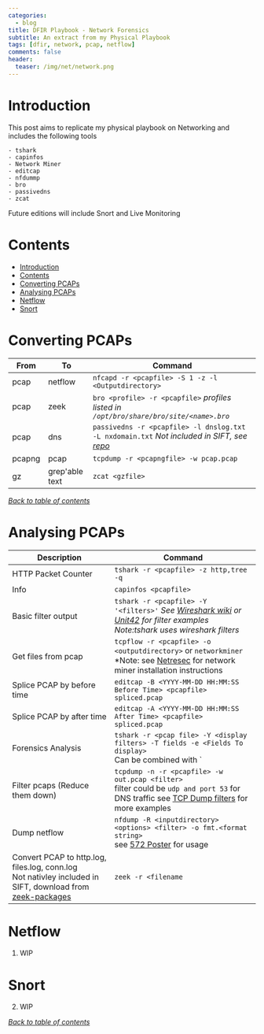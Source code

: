 ```yaml
---
categories:
  - blog
title: DFIR Playbook - Network Forensics
subtitle: An extract from my Physical Playbook
tags: [dfir, network, pcap, netflow]
comments: false
header:
  teaser: /img/net/network.png
---
```


# Introduction
This post aims to replicate my physical playbook on Networking and includes the following tools

    - tshark
    - capinfos
    - Network Miner
    - editcap
    - nfdummp
    - bro
    - passivedns
    - zcat

Future editions will include Snort and Live Monitoring

# Contents
- [Introduction](#introduction)
- [Contents](#contents)
- [Converting PCAPs](#converting-pcaps)
- [Analysing PCAPs](#analysing-pcaps)
- [Netflow](#netflow)
- [Snort](#snort)


# Converting PCAPs

From|To|Command
----|--|-------
pcap|netflow|`nfcapd -r <pcapfile> -S 1 -z -l <Outputdirectory>`
pcap|zeek| `bro <profile> -r <pcapfile>` *profiles listed in `/opt/bro/share/bro/site/<name>.bro`*
pcap|dns| `passivedns -r <pcapfile> -l dnslog.txt -L nxdomain.txt` *Not included in SIFT, see [repo](https://github.com/gamelinux/passivedns)*
pcapng|pcap| `tcpdump -r <pcapngfile> -w pcap.pcap`
gz|grep'able text| `zcat <gzfile>`

[*Back to table of contents*](#Contents)

# Analysing PCAPs

Description|Command
-----------|-------
HTTP Packet Counter|`tshark -r <pcapfile> -z http,tree -q`
Info | `capinfos <pcapfile>`
Basic filter output | `tshark -r <pcapfile> -Y '<filters>'` *See [Wireshark wiki](https://wiki.wireshark.org/DisplayFilters) or [Unit42](https://unit42.paloaltonetworks.com/using-wireshark-display-filter-expressions/) for filter examples* <br> *Note:tshark uses wireshark filters*
Get files from pcap | `tcpflow -r <pcapfile> -o <outputdirectory>` or `networkminer` <br> *Note: see [Netresec](https://www.netresec.com/?page=Blog&month=2014-02&post=HowTo-install-NetworkMiner-in-Ubuntu-Fedora-and-Arch-Linux) for network miner installation instructions
Splice PCAP by before time | `editcap -B <YYYY-MM-DD HH:MM:SS Before Time> <pcapfile> spliced.pcap`
Splice PCAP by after time | `editcap -A <YYYY-MM-DD HH:MM:SS After Time> <pcapfile> spliced.pcap`
Forensics Analysis | `tshark -r <pcap file> -Y <display filters> -T fields -e <Fields To display>` <br> Can be combined with `|sort|uniq -c | sort -nr` for statistical analysis <br> **Fields** Use one `-e` for each field, examples include `ip.addr` `udp` `frame.number` or to show protocol fields from wireshark use `_ws.col` for example `_ws.col.info` or `_ws.col.dns.query`. To print all available fields use `tshark -G fields` or see [Wireshark documentation](https://www.wireshark.org/docs/dfref/)
Filter pcaps (Reduce them down) | `tcpdump -n -r <pcapfile> -w out.pcap <filter>` <br> filter could be `udp and port 53` for DNS traffic see [TCP Dump filters](http://alumni.cs.ucr.edu/~marios/ethereal-tcpdump.pdf) for more examples
Dump netflow | `nfdump -R <inputdirectory> <options> <filter> -o fmt.<format string>` <br> see [572 Poster](https://digital-forensics.sans.org/media/DFPS_FOR572_v1.6_4-19.pdf) for usage
Convert PCAP to http.log, files.log, conn.log <br> Not nativley included in SIFT, download from [zeek-packages](https://software.opensuse.org//download.html?project=security%3Azeek&package=zeek-lts) | `zeek -r <filename`

# Netflow
1. WIP

# Snort
2. WIP

[*Back to table of contents*](#contents)
